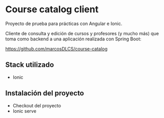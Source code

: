 # Course catalog client

Proyecto de prueba para prácticas con Angular e Ionic.

Cliente de consulta y edición de cursos y profesores (y mucho más) que toma como backend a una aplicación realizada con Spring Boot:

https://github.com/marcosDLCS/course-catalog

## Stack utilizado

* Ionic

## Instalación del proyecto

* Checkout del proyecto
* Ionic serve





